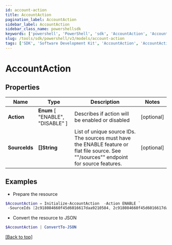 ```yaml
---
id: account-action
title: AccountAction
pagination_label: AccountAction
sidebar_label: AccountAction
sidebar_class_name: powershellsdk
keywords: ['powershell', 'PowerShell', 'sdk', 'AccountAction', 'AccountAction']
slug: /tools/sdk/powershell/v3/models/account-action
tags: ['SDK', 'Software Development Kit', 'AccountAction', 'AccountAction']
---
```


# AccountAction

## Properties

| Name | Type | Description | Notes |
| --- | --- | --- | --- |
| **Action** | **Enum** [ "ENABLE", "DISABLE" ] | Describes if action will be enabled or disabled | [optional] |
| **SourceIds** | **[]String** | List of unique source IDs. The sources must have the ENABLE feature or flat file source. See ""/sources"" endpoint for source features. | [optional] |

## Examples

- Prepare the resource

```powershell
$AccountAction = Initialize-AccountAction  -Action ENABLE `
 -SourceIds [2c918084660f45d6016617daa9210584, 2c918084660f45d6016617daa9210500]
```

- Convert the resource to JSON

```powershell
$AccountAction | ConvertTo-JSON
```

[[Back to top]](#)
